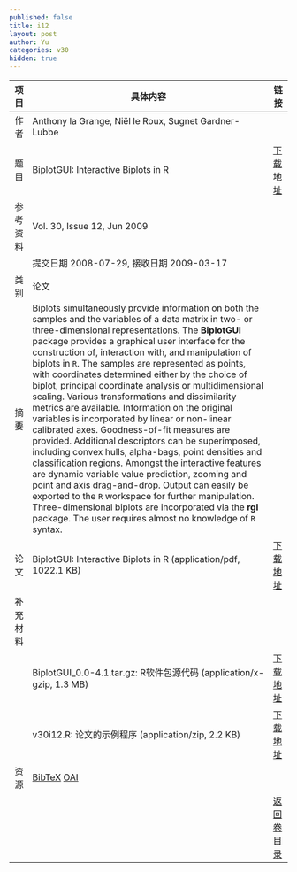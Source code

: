 ```yaml
---
published: false
title: i12
layout: post
author: Yu
categories: v30
hidden: true
---
```


| 项目 | 具体内容 | 链接 |
|---:|---|---|
| 作者 | Anthony la Grange, Niël le Roux, Sugnet Gardner-Lubbe| |
| 题目 |BiplotGUI: Interactive Biplots in R | [下载地址](http://www.jstatsoft.org/v30/i12/paper) |
| 参考资料 |Vol. 30, Issue 12, Jun 2009 | |
| | 提交日期 2008-07-29, 接收日期 2009-03-17| | 
| 类别 | 论文| |
| 摘要 | Biplots simultaneously provide information on both the samples and the variables of a data matrix in two- or three-dimensional representations. The <b>BiplotGUI</b> package provides a graphical user interface for the construction of, interaction with, and manipulation of biplots in <code>R</code>.  The samples are represented as points, with coordinates determined either by the choice of biplot, principal coordinate analysis or multidimensional scaling. Various transformations and dissimilarity metrics are available. Information on the original variables is incorporated  by linear or non-linear calibrated axes.  Goodness-of-fit measures are provided. Additional descriptors can be superimposed, including convex hulls, alpha-bags, point densities and classification regions. Amongst the interactive features are dynamic variable value prediction, zooming and point and axis drag-and-drop. Output can easily be exported to the <code>R</code> workspace for further manipulation.  Three-dimensional biplots are incorporated via the <b>rgl</b> package. The user requires almost no knowledge of <code>R</code> syntax.| |
| 论文 | BiplotGUI: Interactive Biplots in R  (application/pdf, 1022.1 KB)| [下载地址](http://www.jstatsoft.org/v30/i12/paper) |
| 补充材料 | | |
| |BiplotGUI_0.0-4.1.tar.gz: R软件包源代码  (application/x-gzip, 1.3 MB)|  [下载地址](http://www.jstatsoft.org/v30/i12/supp/1) |
| |v30i12.R: 论文的示例程序  (application/zip, 2.2 KB)|  [下载地址](http://www.jstatsoft.org/v30/i12/supp/2) |
| 资源 | [BibTeX](http://www.jstatsoft.org/v30/i12/bibtex) [OAI](http://www.jstatsoft.org/oai?verb=GetRecord&identifier=oai.jstatsoft/v30/i12&prefix=oai_dc)| |
| |  | [返回卷目录]({{site.baseurl}}/volume/v30.html) |